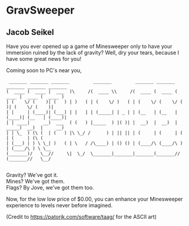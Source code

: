# GravSweeper
## Jacob Seikel

Have you ever opened up a game of Minesweeper only to have your immersion ruined by the lack of gravity? Well, dry your tears, because I have some great news for you!

Coming soon to PC's near you,

```
 _______ _______ _______         _______         _______ _______ _______ _______ _______ 
(  ____ (  ____ |  ___  )\     /(  ____ \\     /(  ____ (  ____ (  ____ |  ____ (  ____ )
| (    \/ (    )| (   ) | )   ( | (    \/ )   ( | (    \/ (    \/ (    )| (    \/ (    )|
| |     | (____)| (___) | |   | | (_____| | _ | | (__   | (__   | (____)| (__   | (____)|
| | ____|     __)  ___  ( (   ) |_____  ) |( )| |  __)  |  __)  |  _____)  __)  |     __)
| | \_  ) (\ (  | (   ) |\ \_/ /      ) | || || | (     | (     | (     | (     | (\ (   
| (___) | ) \ \_| )   ( | \   / /\____) | () () | (____/\ (____/\ )     | (____/\ ) \ \__
(_______)/   \__//     \|  \_/  \_______|_______|_______(_______//      (_______//   \__/
                                                                                         
```

Gravity? We've got it.\
Mines? We've got them.\
Flags? By Jove, we've got them too.

Now, for the low low price of $0.00, you can enhance your Minesweeper experience to levels never before imagined.

(Credit to https://patorjk.com/software/taag/ for the ASCII art)